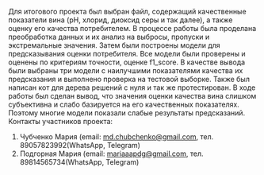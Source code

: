 Для итогового проекта был выбран файл, содержащий качественные показатели вина (pH, хлорид, диоксид серы и так далее), а также оценку его качества потребителем. В процессе работы была проделана преобработка данных и их анализ на выбросы, пропуски и экстремальные значения. Затем были построены модели для предсказывания оценки потребителя. Все модели были проверены и оценены по критериям точности, оценке f1_score. В качестве вывода были выбраны три модели с наилучшими показателями качества их предсказания и выполнено проверка на тестовой выборке. Также был написан кот для дерева решений с нуля и так же протестирован. 
В ходе работы был сделан вывод, что значения оценки качества вина слишком субъективна и слабо базируется на его качественных показателях. Поэтому многие модели показали слабые результаты предсказаний. 
Контакты участников проекта: 
1) Чубченко Мария (email:  md.chubchenko@gmail.com, тел. 89057823992(WhatsApp, Telegram)
2) Подгорная Мария (email: mariaaapdg@gmail.com, тел. 89814565734(WhatsApp, Telegram)
